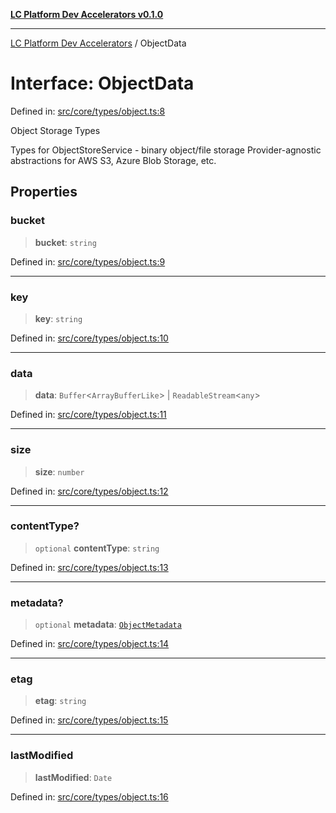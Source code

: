 [**LC Platform Dev Accelerators v0.1.0**](../README.md)

***

[LC Platform Dev Accelerators](../globals.md) / ObjectData

# Interface: ObjectData

Defined in: [src/core/types/object.ts:8](https://github.com/stainedhead/lc-platform-dev-accelerators/blob/12c3626979e745866113de19cb4bb33222f28139/src/core/types/object.ts#L8)

Object Storage Types

Types for ObjectStoreService - binary object/file storage
Provider-agnostic abstractions for AWS S3, Azure Blob Storage, etc.

## Properties

### bucket

> **bucket**: `string`

Defined in: [src/core/types/object.ts:9](https://github.com/stainedhead/lc-platform-dev-accelerators/blob/12c3626979e745866113de19cb4bb33222f28139/src/core/types/object.ts#L9)

***

### key

> **key**: `string`

Defined in: [src/core/types/object.ts:10](https://github.com/stainedhead/lc-platform-dev-accelerators/blob/12c3626979e745866113de19cb4bb33222f28139/src/core/types/object.ts#L10)

***

### data

> **data**: `Buffer`\<`ArrayBufferLike`\> \| `ReadableStream`\<`any`\>

Defined in: [src/core/types/object.ts:11](https://github.com/stainedhead/lc-platform-dev-accelerators/blob/12c3626979e745866113de19cb4bb33222f28139/src/core/types/object.ts#L11)

***

### size

> **size**: `number`

Defined in: [src/core/types/object.ts:12](https://github.com/stainedhead/lc-platform-dev-accelerators/blob/12c3626979e745866113de19cb4bb33222f28139/src/core/types/object.ts#L12)

***

### contentType?

> `optional` **contentType**: `string`

Defined in: [src/core/types/object.ts:13](https://github.com/stainedhead/lc-platform-dev-accelerators/blob/12c3626979e745866113de19cb4bb33222f28139/src/core/types/object.ts#L13)

***

### metadata?

> `optional` **metadata**: [`ObjectMetadata`](ObjectMetadata.md)

Defined in: [src/core/types/object.ts:14](https://github.com/stainedhead/lc-platform-dev-accelerators/blob/12c3626979e745866113de19cb4bb33222f28139/src/core/types/object.ts#L14)

***

### etag

> **etag**: `string`

Defined in: [src/core/types/object.ts:15](https://github.com/stainedhead/lc-platform-dev-accelerators/blob/12c3626979e745866113de19cb4bb33222f28139/src/core/types/object.ts#L15)

***

### lastModified

> **lastModified**: `Date`

Defined in: [src/core/types/object.ts:16](https://github.com/stainedhead/lc-platform-dev-accelerators/blob/12c3626979e745866113de19cb4bb33222f28139/src/core/types/object.ts#L16)
